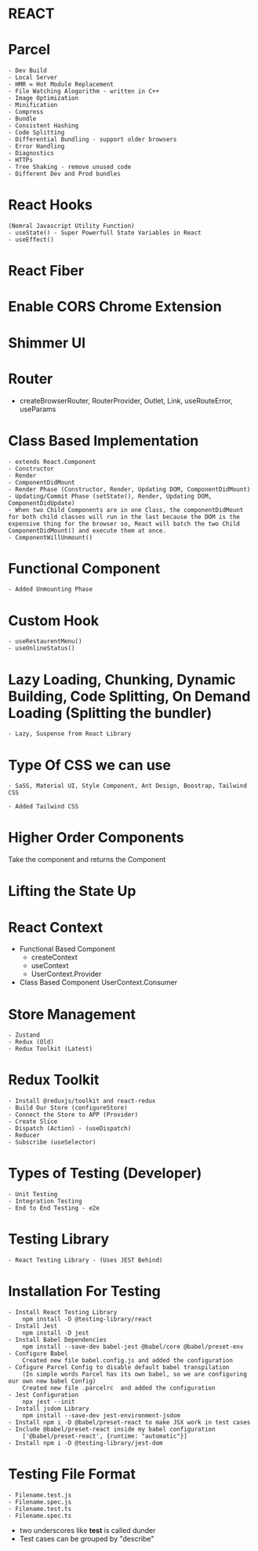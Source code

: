 # REACT

# Parcel
    - Dev Build
    - Local Server
    - HMR = Hot Module Replacement
    - File Watching Alogorithm - written in C++
    - Image Optimization
    - Minification
    - Compress
    - Bundle
    - Consistent Hashing
    - Code Splitting
    - Differential Bundling - support older browsers
    - Error Handling
    - Diagnostics
    - HTTPs
    - Tree Shaking - remove unused code
    - Different Dev and Prod bundles


# React Hooks
    (Nomral Javascript Utility Function)
    - useState() - Super Powerfull State Variables in React
    - useEffect()

# React Fiber

# Enable CORS Chrome Extension

# Shimmer UI

# Router
- createBrowserRouter, RouterProvider, Outlet, Link, useRouteError, useParams

# Class Based Implementation
    - extends React.Component
    - Constructor
    - Render
    - ComponentDidMount
    - Render Phase (Constructor, Render, Updating DOM, ComponentDidMount)
    - Updating/Commit Phase (setState(), Render, Updating DOM, ComponentDidUpdate)
    - When two Child Components are in one Class, the componentDidMount for both child classes will run in the last because the DOM is the expensive thing for the browser so, React will batch the two Child ComponentDidMount() and execute them at once.
    - ComponentWillUnmount()

# Functional Component
    - Added Unmounting Phase

# Custom Hook
    - useRestaurentMenu()
    - useOnlineStatus()

# Lazy Loading, Chunking, Dynamic Building, Code Splitting, On Demand Loading (Splitting the bundler)

    - Lazy, Suspense from React Library

# Type Of CSS we can use
    - SaSS, Material UI, Style Component, Ant Design, Boostrap, Tailwind CSS

    - Added Tailwind CSS

# Higher Order Components
Take the component and returns the Component

# Lifting the State Up

# React Context
- Functional Based Component
    - createContext
    - useContext
    - UserContext.Provider
- Class Based Component
    UserContext.Consumer

# Store Management
    - Zustand
    - Redux (Old)
    - Redux Toolkit (Latest)

# Redux Toolkit
    - Install @reduxjs/toolkit and react-redux
    - Build Our Store (configureStore)
    - Connect the Store to APP (Provider)
    - Create Slice 
    - Dispatch (Action) - (useDispatch)
    - Reducer
    - Subscribe (useSelector)

# Types of Testing (Developer)
    - Unit Testing
    - Integration Testing
    - End to End Testing - e2e 
    
# Testing Library
    - React Testing Library - (Uses JEST Behind)
# Installation For Testing    
    - Install React Testing Library
        npm install -D @testing-library/react
    - Install Jest
        npm install -D jest
    - Install Babel Dependencies
        npm install --save-dev babel-jest @babel/core @babel/preset-env
    - Configure Babel
        Created new file babel.config.js and added the configuration
    - Cofigure Parcel Config to disable default babel transpilation
        (In simple words Parcel has its own babel, so we are configuring our own new babel Config)
        Created new file .parcelrc  and added the configuration
    - Jest Configuration
        npx jest --init
    - Install jsdom Library
        npm install --save-dev jest-environment-jsdom
    - Install npm i -D @babel/preset-react to make JSX work in test cases
    - Include @babel/preset-react inside my babel configuration
        ['@babel/preset-react', {runtime: "automatic"}]
    - Install npm i -D @testing-library/jest-dom

# Testing File Format
    - Filename.test.js
    - Filename.spec.js
    - Filename.test.ts
    - Filename.spec.ts

- two underscores like __test__ is called dunder 
- Test cases can be grouped by "describe"